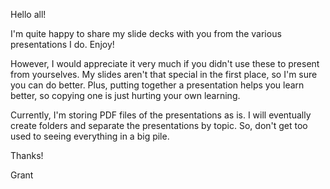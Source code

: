 Hello all!

I'm quite happy to share my slide decks with you from the various presentations I do. Enjoy!

However, I would appreciate it very much if you didn't use these to present from yourselves. My slides aren't that special in the first place, so I'm sure you can do better. Plus, putting together a presentation helps you learn better, so copying one is just hurting your own learning.

Currently, I'm storing PDF files of the presentations as is. I will eventually create folders and separate the presentations by topic. So, don't get too used to seeing everything in a big pile.

Thanks!

Grant
